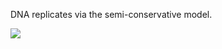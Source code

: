 DNA replicates via the semi-conservative model. 

![](http://ib.bioninja.com.au/_Media/models-of-replication_med.jpeg)